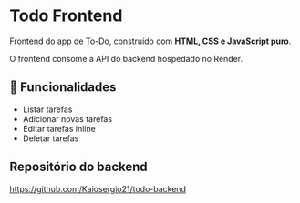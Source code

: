 # Todo Frontend

Frontend do app de To-Do, construído com **HTML, CSS e JavaScript puro**.

O frontend consome a API do backend hospedado no Render.

## 🚀 Funcionalidades

- Listar tarefas
- Adicionar novas tarefas
- Editar tarefas inline
- Deletar tarefas

## Repositório do backend

https://github.com/Kaiosergio21/todo-backend
